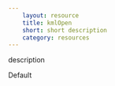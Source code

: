 ```yaml
---
    layout: resource
    title: kmlOpen
    short: short description
    category: resources
---
```


description

Default

